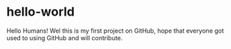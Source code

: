 # hello-world

Hello Humans!
Wel this is my first project on GitHub, hope that everyone got used to using GitHub and will contribute.
